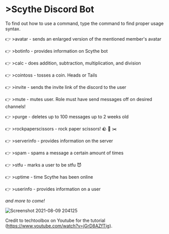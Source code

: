 # >Scythe Discord Bot

To find out how to use a command, type the command to find proper usage syntax.


👉 >avatar - sends an enlarged version of the mentioned member's avatar

👉 >botinfo - provides information on Scythe bot

👉 >calc - does addition, subtraction, multiplication, and division

👉 >cointoss - tosses a coin. Heads or Tails

👉 >invite - sends the invite link of the discord to the user

👉 >mute - mutes user. Role must have send messages off on desired channels!

👉 >purge - deletes up to 100 messages up to 2 weeks old

👉 >rockpaperscissors - rock paper scissors! :rock: :newspaper: :scissors:

👉 >serverinfo - provides information on the server

👉 >spam - spams a message a certain amount of times

👉 >stfu - marks a user to be stfu 😈

👉 >uptime - time Scythe has been online

👉 >userinfo - provides information on a user

_and more to come!_

![Screenshot 2021-08-09 204125](https://user-images.githubusercontent.com/38566642/128791408-f8e38fa4-b4b6-45e6-84e3-47d36175a0ee.png)

 Credit to techtoolbox on Youtube for the tutorial (https://www.youtube.com/watch?v=jGrD8AZfTig).

